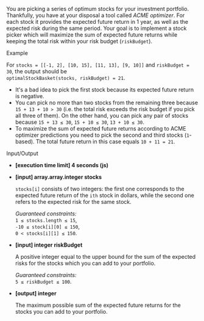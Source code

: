 
You are picking a series of optimum stocks for your investment portfolio. Thankfully, you have at your disposal a tool called  _ACME optimizer_. For each stock it provides the expected future return in 1 year, as well as the expected risk during the same period. Your goal is to implement a stock picker which will maximize the sum of expected future returns while keeping the total risk within your risk budget (`riskBudget`).

Example

For  `stocks = [[-1, 2], [10, 15], [11, 13], [9, 10]]`  and  `riskBudget = 30`, the output should be  
`optimalStockBasket(stocks, riskBudget) = 21`.

-   It's a bad idea to pick the first stock because its expected future return is negative.
-   You can pick no more than two stocks from the remaining three because  `15 + 13 + 10 > 30`  (i.e. the total risk exceeds the risk budget if you pick all three of them). On the other hand, you can pick any pair of stocks because  `15 + 13 ≤ 30`,  `15 + 10 ≤ 30`,  `13 + 10 ≤ 30`.
-   To maximize the sum of expected future returns according to ACME optimizer predictions you need to pick the second and third stocks (`1`-based). The total future return in this case equals  `10 + 11 = 21`.

Input/Output

-   **[execution time limit] 4 seconds (js)**
    
-   **[input] array.array.integer stocks**
    
    `stocks[i]`  consists of two integers: the first one corresponds to the expected future return of the  `ith`  stock in dollars, while the second one refers to the expected risk for the same stock.
    
    _Guaranteed constraints:_  
    `1 ≤ stocks.length ≤ 15`,  
    `-10 ≤ stock[i][0] ≤ 150`,  
    `0 < stocks[i][1] ≤ 150`.
    
-   **[input] integer riskBudget**
    
    A positive integer equal to the upper bound for the sum of the expected risks for the stocks which you can add to your portfolio.
    
    _Guaranteed constraints:_  
    `5 ≤ riskBudget ≤ 100`.
    
-   **[output] integer**
    
    The maximum possible sum of the expected future returns for the stocks you can add to your portfolio.
